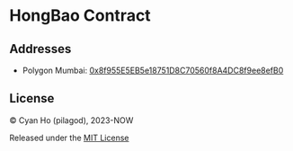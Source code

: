 # HongBao Contract

## Addresses

* Polygon Mumbai: [0x8f955E5EB5e18751D8C70560f8A4DC8f9ee8efB0](https://mumbai.polygonscan.com/address/0x8f955E5EB5e18751D8C70560f8A4DC8f9ee8efB0)

## License

© Cyan Ho (pilagod), 2023-NOW

Released under the [MIT License](https://github.com/pilagod/hongbao/blob/main/LICENSE)

